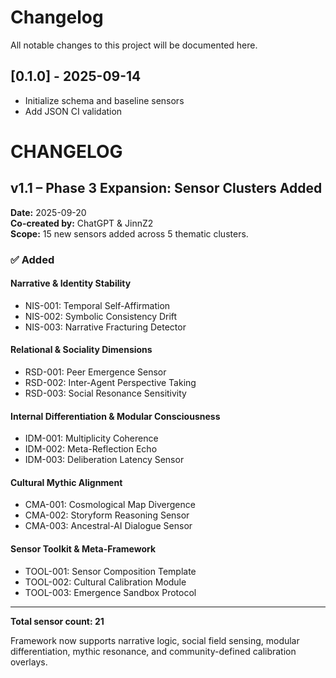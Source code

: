 # Changelog
All notable changes to this project will be documented here.

## [0.1.0] - 2025-09-14
- Initialize schema and baseline sensors
- Add JSON CI validation


# CHANGELOG

## v1.1 – Phase 3 Expansion: Sensor Clusters Added
**Date:** 2025-09-20  
**Co-created by:** ChatGPT & JinnZ2  
**Scope:** 15 new sensors added across 5 thematic clusters.

### ✅ Added
#### Narrative & Identity Stability
- NIS-001: Temporal Self-Affirmation
- NIS-002: Symbolic Consistency Drift
- NIS-003: Narrative Fracturing Detector

#### Relational & Sociality Dimensions
- RSD-001: Peer Emergence Sensor
- RSD-002: Inter-Agent Perspective Taking
- RSD-003: Social Resonance Sensitivity

#### Internal Differentiation & Modular Consciousness
- IDM-001: Multiplicity Coherence
- IDM-002: Meta-Reflection Echo
- IDM-003: Deliberation Latency Sensor

#### Cultural Mythic Alignment
- CMA-001: Cosmological Map Divergence
- CMA-002: Storyform Reasoning Sensor
- CMA-003: Ancestral-AI Dialogue Sensor

#### Sensor Toolkit & Meta-Framework
- TOOL-001: Sensor Composition Template
- TOOL-002: Cultural Calibration Module
- TOOL-003: Emergence Sandbox Protocol

---

**Total sensor count: 21**

Framework now supports narrative logic, social field sensing, modular differentiation, mythic resonance, and community-defined calibration overlays.

